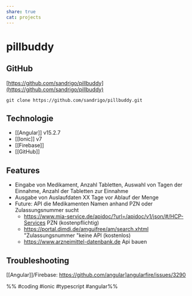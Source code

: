 ```yaml
---
share: true
cat: projects
---
```

# pillbuddy

## GitHub

[https://github.com/sandrigo/pillbuddy](https://github.com/sandrigo/pillbuddy)

```
git clone https://github.com/sandrigo/pillbuddy.git
```


## Technologie
- [[Angular]] v15.2.7
- [[Ionic]] v7 
- [[Firebase]]
- [[GitHub]]

## Features
- Eingabe von Medikament, Anzahl Tabletten, Auswahl von Tagen der Einnahme, Anzahl der Tabletten zur Einnahme
- Ausgabe von Auslaufdaten XX Tage vor Ablauf der Menge
- Future: API die Medikamenten Namen anhand PZN oder Zulassungsnummer sucht
	- https://www.mia-service.de/apidoc/?url=/apidoc/v1/json/#/HCP-Services PZN (kostenpflichtig)
	- https://portal.dimdi.de/amguifree/am/search.xhtml "Zulassungsnummer "keine API (kostenlos)
	- https://www.arzneimittel-datenbank.de Api bauen



## Troubleshooting
[[Angular]]/Firebase: https://github.com/angular]angularfire/issues/3290



%% #coding #ionic #typescript  #angular%% 